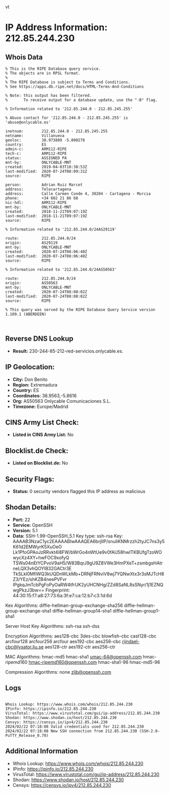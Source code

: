 vt
# IP Address Information: 212.85.244.230

## Whois Data
```
% This is the RIPE Database query service.
% The objects are in RPSL format.
%
% The RIPE Database is subject to Terms and Conditions.
% See https://apps.db.ripe.net/docs/HTML-Terms-And-Conditions

% Note: this output has been filtered.
%       To receive output for a database update, use the "-B" flag.

% Information related to '212.85.244.0 - 212.85.245.255'

% Abuse contact for '212.85.244.0 - 212.85.245.255' is 'abuse@onlycable.es'

inetnum:        212.85.244.0 - 212.85.245.255
netname:        Villanueva
geoloc:         38.973889 -5.800278
country:        ES
admin-c:        ARM112-RIPE
tech-c:         ARM112-RIPE
status:         ASSIGNED PA
mnt-by:         ONLYCABLE-MNT
created:        2019-04-03T10:38:53Z
last-modified:  2020-07-24T08:09:31Z
source:         RIPE

person:         Adrian Ruiz Marcet
address:        Telecartagena
address:        Calle Carmen Conde 4, 30204 - Cartagena - Murcia
phone:          +34 602 21 86 68
nic-hdl:        ARM112-RIPE
mnt-by:         ONLYCABLE-MNT
created:        2018-11-21T09:07:19Z
last-modified:  2018-11-21T09:07:19Z
source:         RIPE

% Information related to '212.85.244.0/24AS29119'

route:          212.85.244.0/24
origin:         AS29119
mnt-by:         ONLYCABLE-MNT
created:        2020-07-24T08:06:40Z
last-modified:  2020-07-24T08:06:40Z
source:         RIPE

% Information related to '212.85.244.0/24AS50563'

route:          212.85.244.0/24
origin:         AS50563
mnt-by:         ONLYCABLE-MNT
created:        2020-07-24T08:08:02Z
last-modified:  2020-07-24T08:08:02Z
source:         RIPE

% This query was served by the RIPE Database Query Service version 1.109.1 (ABERDEEN)



```
## Reverse DNS Lookup
- **Result:** 230-244-85-212-red-servicios.onlycable.es.

## IP Geolocation:
- **City:** Don Benito
- **Region:** Extremadura
- **Country:** ES
- **Coordinates:** 38.9563,-5.8616
- **Org:** AS50563 Onlycable Comunicaciones S.L.
- **Timezone:** Europe/Madrid

## CINS Army List Check:
- **Listed in CINS Army List:** 
No

## Blocklist.de Check:
- **Listed on Blocklist.de:** 
No

## Security Flags:
- **Status:** 0 security vendors flagged this IP address as malicious

## Shodan Details:
- **Port:** 22
- **Service:** OpenSSH
- **Version:** 5.1
- **Data:** SSH-1.99-OpenSSH_5.1
Key type: ssh-rsa
Key: AAAAB3NzaC1yc2EAAAABIwAAAQEA6brjIIP/snuliKNMrzzh2tyJC7ns3y5K61d2EMWyrK5XuOeO
Lk1PfoGPAoJzRRvkt4l8FW/bWrGo4nWtUe9v0fAU58hwITKBUfgTzoWOwycXz4XY+hwFOC9xofyQ
TSWs04nEtYCPvoV9aH5/W83BqrJ9gU9Z8VWe3HmPXeT+zsmbgsHAtrneLQX3vhQOYlB32GACtr3E
TkSLkl0MfiWQ3kUQDnWLkMb+DRNjFRNviV8wj7YQNwXtx3r3sMJTcH8Z3/YEz/shKZB4neePVFvr
lPgkqJmTcbPgFoPyOaRW4tfrUK2yUHCNHg/ZZd8SaNL8sSNyr/1j1EZNQwgPkzJ3bw==
Fingerprint: 44:30:15:f7:a8:27:73:6a:3f:e7:ca:12:b7:c3:1d:6d

Kex Algorithms:
	diffie-hellman-group-exchange-sha256
	diffie-hellman-group-exchange-sha1
	diffie-hellman-group14-sha1
	diffie-hellman-group1-sha1

Server Host Key Algorithms:
	ssh-rsa
	ssh-dss

Encryption Algorithms:
	aes128-cbc
	3des-cbc
	blowfish-cbc
	cast128-cbc
	arcfour128
	arcfour256
	arcfour
	aes192-cbc
	aes256-cbc
	rijndael-cbc@lysator.liu.se
	aes128-ctr
	aes192-ctr
	aes256-ctr

MAC Algorithms:
	hmac-md5
	hmac-sha1
	umac-64@openssh.com
	hmac-ripemd160
	hmac-ripemd160@openssh.com
	hmac-sha1-96
	hmac-md5-96

Compression Algorithms:
	none
	zlib@openssh.com


## Logs
```

Whois Lookup: https://www.whois.com/whois/212.85.244.230
IPinfo: https://ipinfo.io/212.85.244.230
VirusTotal: https://www.virustotal.com/gui/ip-address/212.85.244.230
Shodan: https://www.shodan.io/host/212.85.244.230
Censys: https://censys.io/ipv4/212.85.244.230
2024/02/22 07:18:08 Valid credentials used for 212.85.244.230
2024/02/22 07:18:08 New SSH connection from 212.85.244.230 (SSH-2.0-PuTTY_Release_0.70)

```
## Additional Information
- Whois Lookup: https://www.whois.com/whois/212.85.244.230
- IPinfo: https://ipinfo.io/212.85.244.230
- VirusTotal: https://www.virustotal.com/gui/ip-address/212.85.244.230
- Shodan: https://www.shodan.io/host/212.85.244.230
- Censys: https://censys.io/ipv4/212.85.244.230

